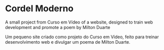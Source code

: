 # Cordel Moderno

A small project from Curso em Vídeo of a website, designed to train web development and promote a poem by Milton Duarte  

Um pequeno site criado como projeto do Curso em Vídeo, feito para treinar desenvolvimento web e divulgar um poema de Milton Duarte.
